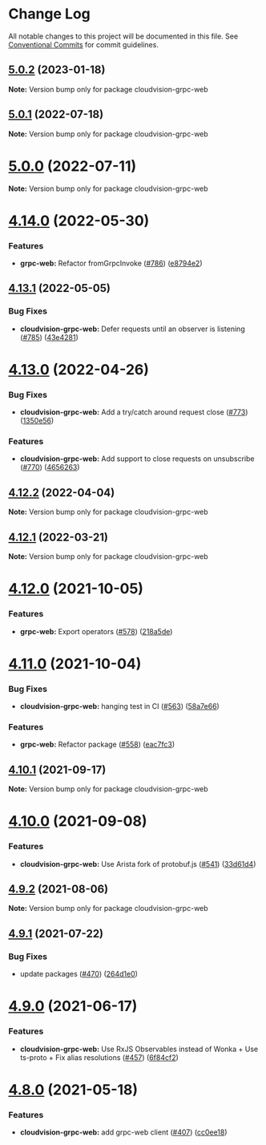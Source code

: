 # Change Log

All notable changes to this project will be documented in this file.
See [Conventional Commits](https://conventionalcommits.org) for commit guidelines.

## [5.0.2](https://github.com/aristanetworks/cloudvision/compare/v5.0.1...v5.0.2) (2023-01-18)

**Note:** Version bump only for package cloudvision-grpc-web





## [5.0.1](https://github.com/aristanetworks/cloudvision/compare/v5.0.0...v5.0.1) (2022-07-18)

**Note:** Version bump only for package cloudvision-grpc-web





# [5.0.0](https://github.com/aristanetworks/cloudvision/compare/v4.14.0...v5.0.0) (2022-07-11)

**Note:** Version bump only for package cloudvision-grpc-web





# [4.14.0](https://github.com/aristanetworks/cloudvision/compare/v4.13.1...v4.14.0) (2022-05-30)


### Features

* **grpc-web:** Refactor fromGrpcInvoke ([#786](https://github.com/aristanetworks/cloudvision/issues/786)) ([e8794e2](https://github.com/aristanetworks/cloudvision/commit/e8794e2f2d17d0884aeb695c7c8c1217323ab4a3))





## [4.13.1](https://github.com/aristanetworks/cloudvision/compare/v4.13.0...v4.13.1) (2022-05-05)


### Bug Fixes

* **cloudvision-grpc-web:** Defer requests until an observer is listening ([#785](https://github.com/aristanetworks/cloudvision/issues/785)) ([43e4281](https://github.com/aristanetworks/cloudvision/commit/43e4281b4e21ae74076eac6c8d4e7c9d0f760b24))





# [4.13.0](https://github.com/aristanetworks/cloudvision/compare/v4.12.2...v4.13.0) (2022-04-26)


### Bug Fixes

* **cloudvision-grpc-web:** Add a try/catch around request close ([#773](https://github.com/aristanetworks/cloudvision/issues/773)) ([1350e56](https://github.com/aristanetworks/cloudvision/commit/1350e564d384f07440052d86e8d70d3b27137daa))


### Features

* **cloudvision-grpc-web:** Add support to close requests on unsubscribe ([#770](https://github.com/aristanetworks/cloudvision/issues/770)) ([4656263](https://github.com/aristanetworks/cloudvision/commit/46562635baedec15d2fb03c233992ec8e663d2a6))





## [4.12.2](https://github.com/aristanetworks/cloudvision/compare/v4.12.1...v4.12.2) (2022-04-04)

**Note:** Version bump only for package cloudvision-grpc-web





## [4.12.1](https://github.com/aristanetworks/cloudvision/compare/v4.12.0...v4.12.1) (2022-03-21)

**Note:** Version bump only for package cloudvision-grpc-web





# [4.12.0](https://github.com/aristanetworks/cloudvision/compare/v4.11.0...v4.12.0) (2021-10-05)


### Features

* **grpc-web:** Export operators ([#578](https://github.com/aristanetworks/cloudvision/issues/578)) ([218a5de](https://github.com/aristanetworks/cloudvision/commit/218a5deac53a6de73eb01c4649710c7d836fbdc4))





# [4.11.0](https://github.com/aristanetworks/cloudvision/compare/v4.10.1...v4.11.0) (2021-10-04)


### Bug Fixes

* **cloudvision-grpc-web:** hanging test in CI ([#563](https://github.com/aristanetworks/cloudvision/issues/563)) ([58a7e66](https://github.com/aristanetworks/cloudvision/commit/58a7e66af159defbec473dfe7ec7b88e262cb308))


### Features

* **grpc-web:** Refactor package ([#558](https://github.com/aristanetworks/cloudvision/issues/558)) ([eac7fc3](https://github.com/aristanetworks/cloudvision/commit/eac7fc31b8bd6a926090e30e92e555289a377a41))





## [4.10.1](https://github.com/aristanetworks/cloudvision/compare/v4.10.0...v4.10.1) (2021-09-17)

**Note:** Version bump only for package cloudvision-grpc-web





# [4.10.0](https://github.com/aristanetworks/cloudvision/compare/v4.9.2...v4.10.0) (2021-09-08)


### Features

* **cloudvision-grpc-web:** Use Arista fork of protobuf.js ([#541](https://github.com/aristanetworks/cloudvision/issues/541)) ([33d61d4](https://github.com/aristanetworks/cloudvision/commit/33d61d47fb5f7d9a85b829f027391e5b73fb2776))





## [4.9.2](https://github.com/aristanetworks/cloudvision/compare/v4.9.1...v4.9.2) (2021-08-06)

**Note:** Version bump only for package cloudvision-grpc-web





## [4.9.1](https://github.com/aristanetworks/cloudvision/compare/v4.9.0...v4.9.1) (2021-07-22)


### Bug Fixes

* update packages ([#470](https://github.com/aristanetworks/cloudvision/issues/470)) ([264d1e0](https://github.com/aristanetworks/cloudvision/commit/264d1e04045ec9ae2efeaf1ff87cf4b9339626c5))





# [4.9.0](https://github.com/aristanetworks/cloudvision/compare/v4.8.0...v4.9.0) (2021-06-17)


### Features

* **cloudvision-grpc-web:** Use RxJS Observables instead of Wonka + Use ts-proto + Fix alias resolutions ([#457](https://github.com/aristanetworks/cloudvision/issues/457)) ([6f84cf2](https://github.com/aristanetworks/cloudvision/commit/6f84cf2cfe9ef9da6df677bed9ef121feac6fd4f))





# [4.8.0](https://github.com/aristanetworks/cloudvision/compare/v4.7.0...v4.8.0) (2021-05-18)


### Features

* **cloudvision-grpc-web:** add grpc-web client ([#407](https://github.com/aristanetworks/cloudvision/issues/407)) ([cc0ee18](https://github.com/aristanetworks/cloudvision/commit/cc0ee180b6d2371e807622fcd85dd81ee4440313))
